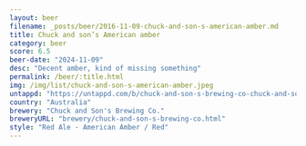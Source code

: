 ```yaml
---
layout: beer
filename: _posts/beer/2016-11-09-chuck-and-son-s-american-amber.md
title: Chuck and son’s American amber
category: beer
score: 6.5
beer-date: "2024-11-09"
desc: "Decent amber, kind of missing something"
permalink: /beer/:title.html
img: /img/list/chuck-and-son-s-american-amber.jpeg
untappd: "https://untappd.com/b/chuck-and-son-s-brewing-co-chuck-and-son-s-brewing-co-american-amber/5826548"
country: "Australia"
brewery: "Chuck and Son's Brewing Co."
breweryURL: "brewery/chuck-and-son-s-brewing-co.html"
style: "Red Ale - American Amber / Red"
---
```


